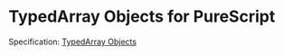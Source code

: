 
TypedArray Objects for PureScript
===

Specification: [TypedArray Objects](https://tc39.github.io/ecma262/#sec-typedarray-objects)
